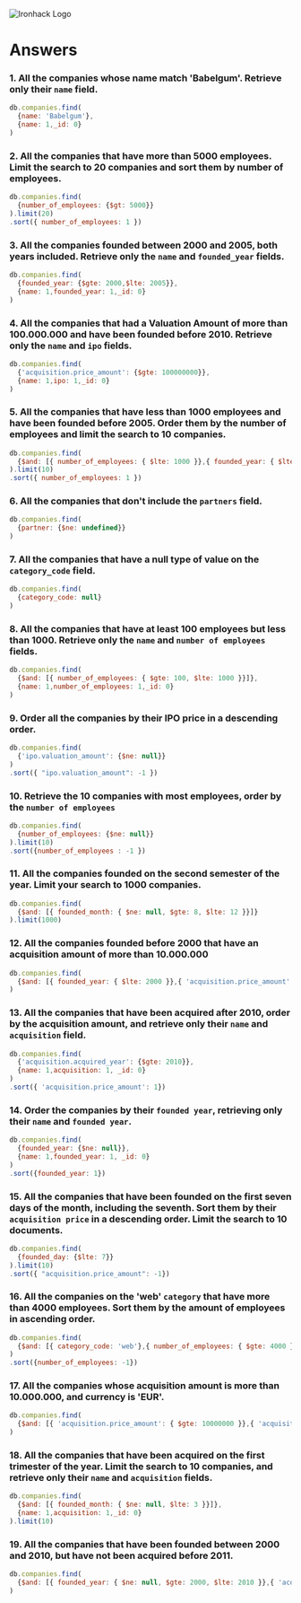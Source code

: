 ![Ironhack Logo](https://i.imgur.com/1QgrNNw.png)

# Answers

### 1. All the companies whose name match 'Babelgum'. Retrieve only their `name` field.

```javascript 
db.companies.find(
  {name: 'Babelgum'},
  {name: 1,_id: 0}
)
```


### 2. All the companies that have more than 5000 employees. Limit the search to 20 companies and sort them by **number of employees**.

```javascript 
db.companies.find(
  {number_of_employees: {$gt: 5000}}
).limit(20) 
.sort({ number_of_employees: 1 })
```

### 3. All the companies founded between 2000 and 2005, both years included. Retrieve only the `name` and `founded_year` fields.

```javascript 
db.companies.find(
  {founded_year: {$gte: 2000,$lte: 2005}},
  {name: 1,founded_year: 1,_id: 0}
)
```

### 4. All the companies that had a Valuation Amount of more than 100.000.000 and have been founded before 2010. Retrieve only the `name` and `ipo` fields.

```javascript 
db.companies.find(
  {'acquisition.price_amount': {$gte: 100000000}},
  {name: 1,ipo: 1,_id: 0}
)
```

### 5. All the companies that have less than 1000 employees and have been founded before 2005. Order them by the number of employees and limit the search to 10 companies.

```javascript 
db.companies.find(
  {$and: [{ number_of_employees: { $lte: 1000 }},{ founded_year: { $lte: 2005 }}]}
).limit(10) 
.sort({ number_of_employees: 1 })
```

### 6. All the companies that don't include the `partners` field.

```javascript 
db.companies.find(
  {partner: {$ne: undefined}}
)
```

### 7. All the companies that have a null type of value on the `category_code` field.

```javascript 
db.companies.find(
  {category_code: null}
)
```

### 8. All the companies that have at least 100 employees but less than 1000. Retrieve only the `name` and `number of employees` fields.

```javascript 
db.companies.find(
  {$and: [{ number_of_employees: { $gte: 100, $lte: 1000 }}]},
  {name: 1,number_of_employees: 1,_id: 0}
)
```

### 9. Order all the companies by their IPO price in a descending order.

```javascript 
db.companies.find(
  {'ipo.valuation_amount': {$ne: null}}
) 
.sort({ "ipo.valuation_amount": -1 })
```

### 10. Retrieve the 10 companies with most employees, order by the `number of employees`

```javascript 
db.companies.find(
  {number_of_employees: {$ne: null}}
).limit(10) 
.sort({number_of_employees : -1 })
```

### 11. All the companies founded on the second semester of the year. Limit your search to 1000 companies.

```javascript
db.companies.find(
  {$and: [{ founded_month: { $ne: null, $gte: 8, $lte: 12 }}]}
).limit(1000)

```

### 12. All the companies founded before 2000 that have an acquisition amount of more than 10.000.000

```javascript 
db.companies.find(
  {$and: [{ founded_year: { $lte: 2000 }},{ 'acquisition.price_amount': { $gte: 10000000 }}]}
)

```

### 13. All the companies that have been acquired after 2010, order by the acquisition amount, and retrieve only their `name` and `acquisition` field.

```javascript 
db.companies.find(
  {'acquisition.acquired_year': {$gte: 2010}},
  {name: 1,acquisition: 1, _id: 0}
) 
.sort({ 'acquisition.price_amount': 1})

```

### 14. Order the companies by their `founded year`, retrieving only their `name` and `founded year`.

```javascript 
db.companies.find(
  {founded_year: {$ne: null}},
  {name: 1,founded_year: 1, _id: 0}
) 
.sort({founded_year: 1})

```

### 15. All the companies that have been founded on the first seven days of the month, including the seventh. Sort them by their `acquisition price` in a descending order. Limit the search to 10 documents.

```javascript 
db.companies.find(
  {founded_day: {$lte: 7}}
).limit(10) 
.sort({ "acquisition.price_amount": -1})

```

### 16. All the companies on the 'web' `category` that have more than 4000 employees. Sort them by the amount of employees in ascending order.

```javascript 
db.companies.find(
  {$and: [{ category_code: 'web'},{ number_of_employees: { $gte: 4000 }}]}
) 
.sort({number_of_employees: -1})

```

### 17. All the companies whose acquisition amount is more than 10.000.000, and currency is 'EUR'.

```javascript 
db.companies.find(
  {$and: [{ 'acquisition.price_amount': { $gte: 10000000 }},{ 'acquisition.price_currency_code': 'EUR'}]}
)
```

### 18. All the companies that have been acquired on the first trimester of the year. Limit the search to 10 companies, and retrieve only their `name` and `acquisition` fields.

```javascript 
db.companies.find(
  {$and: [{ founded_month: { $ne: null, $lte: 3 }}]},
  {name: 1,acquisition: 1,_id: 0}
).limit(10)
```

### 19. All the companies that have been founded between 2000 and 2010, but have not been acquired before 2011.

```javascript 
db.companies.find(
  {$and: [{ founded_year: { $ne: null, $gte: 2000, $lte: 2010 }},{ 'acquisition.acquired_year': { $gte: 2011 }}]}
)
```
